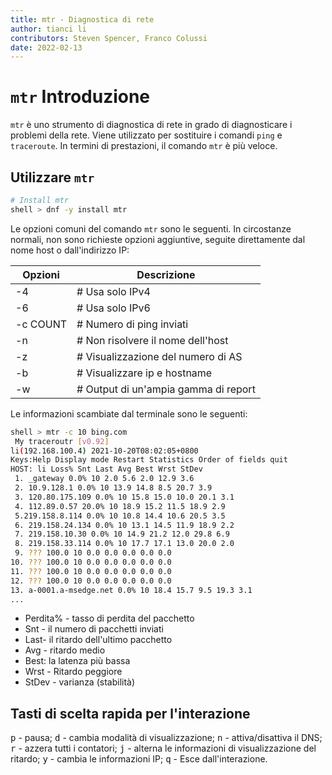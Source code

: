 ```yaml
---
title: mtr - Diagnostica di rete
author: tianci li
contributors: Steven Spencer, Franco Colussi
date: 2022-02-13
---
```


# `mtr` Introduzione

`mtr` è uno strumento di diagnostica di rete in grado di diagnosticare i problemi della rete. Viene utilizzato per sostituire i comandi `ping` e `traceroute`. In termini di prestazioni, il comando `mtr` è più veloce.

## Utilizzare `mtr`

```bash
# Install mtr
shell > dnf -y install mtr
```

Le opzioni comuni del comando `mtr` sono le seguenti. In circostanze normali, non sono richieste opzioni aggiuntive, seguite direttamente dal nome host o dall'indirizzo IP:

| Opzioni  | Descrizione                           |
| -------- | ------------------------------------- |
| -4       | # Usa solo IPv4                      |
| -6       | # Usa solo IPv6                      |
| -c COUNT | # Numero di ping inviati             |
| -n       | # Non risolvere il nome dell'host    |
| -z       | # Visualizzazione del numero di AS   |
| -b       | # Visualizzare ip e hostname         |
| -w       | # Output di un'ampia gamma di report |

Le informazioni scambiate dal terminale sono le seguenti:

```bash
shell > mtr -c 10 bing.com
 My traceroutr [v0.92]
li(192.168.100.4) 2021-10-20T08:02:05+0800
Keys:Help Display mode Restart Statistics Order of fields quit
HOST: li Loss% Snt Last Avg Best Wrst StDev
 1. _gateway 0.0% 10 2.0 5.6 2.0 12.9 3.6
 2. 10.9.128.1 0.0% 10 13.9 14.8 8.5 20.7 3.9
 3. 120.80.175.109 0.0% 10 15.8 15.0 10.0 20.1 3.1
 4. 112.89.0.57 20.0% 10 18.9 15.2 11.5 18.9 2.9
 5.219.158.8.114 0.0% 10 10.8 14.4 10.6 20.5 3.5
 6. 219.158.24.134 0.0% 10 13.1 14.5 11.9 18.9 2.2
 7. 219.158.10.30 0.0% 10 14.9 21.2 12.0 29.8 6.9
 8. 219.158.33.114 0.0% 10 17.7 17.1 13.0 20.0 2.0
 9. ??? 100.0 10 0.0 0.0 0.0 0.0 0.0
10. ??? 100.0 10 0.0 0.0 0.0 0.0 0.0
11. ??? 100.0 10 0.0 0.0 0.0 0.0 0.0
12. ??? 100.0 10 0.0 0.0 0.0 0.0 0.0
13. a-0001.a-msedge.net 0.0% 10 18.4 15.7 9.5 19.3 3.1
...
```

* Perdita% - tasso di perdita del pacchetto
* Snt - il numero di pacchetti inviati
* Last- il ritardo dell'ultimo pacchetto
* Avg - ritardo medio
* Best: la latenza più bassa
* Wrst - Ritardo peggiore
* StDev - varianza (stabilità)

## Tasti di scelta rapida per l'interazione
<kbd>p</kbd> - pausa; <kbd>d</kbd> - cambia modalità di visualizzazione; <kbd>n</kbd> - attiva/disattiva il DNS; <kbd>r</kbd> - azzera tutti i contatori; <kbd>j</kbd> - alterna le informazioni di visualizzazione del ritardo; <kbd>y</kbd> - cambia le informazioni IP; <kbd>q</kbd> - Esce dall'interazione.
